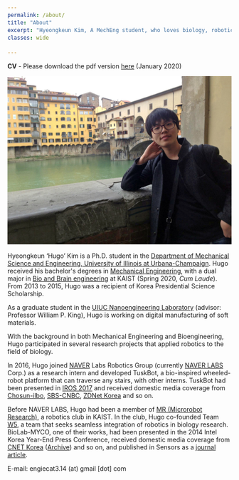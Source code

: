 ```yaml
---
permalink: /about/
title: "About"
excerpt: "Hyeongkeun Kim, A MechEng student, who loves biology, robotics, and merging them for the better."
classes: wide

---
```

**CV** - Please download the pdf version [here](/assets/CV2_HKim.pdf) (January 2020)

![times in florence](/assets/images/about_splash.jpg)

Hyeongkeun ‘Hugo’ Kim is a Ph.D. student in the [Department of Mechanical Science and Engineering, University of Illinois at Urbana-Champaign](https://mechse.illinois.edu/). Hugo received his bachelor's degrees in [Mechanical Engineering](http://me.kaist.ac.kr/eng/main/main.html), with a dual major in [Bio and Brain engineering](https://bioeng.kaist.ac.kr/) at KAIST (Spring 2020, *Cum Laude*). From 2013 to 2015, Hugo was a recipient of Korea Presidential Science Scholarship. 

As a graduate student in the [UIUC Nanoengineering Laboratory](https://kinglab.mechse.illinois.edu/) (advisor: Professor William P. King), Hugo is working on digital manufacturing of soft materials.

With the background in both Mechanical Engineering and Bioengineering, Hugo participated in several research projects that applied robotics to the field of biology. 

In 2016, Hugo joined [NAVER](https://www.navercorp.com/en/index.nhn) Labs Robotics Group (currently [NAVER LABS](https://www.naverlabs.com/en/) Corp.) as a research intern and developed TuskBot, a bio-inspired wheeled-robot platform that can traverse any stairs, with other interns. TuskBot had been presented in [IROS 2017](https://ieeexplore.ieee.org/document/8206614/) and received domestic media coverage from [Chosun-ilbo](http://biz.chosun.com/site/data/html_dir/2017/06/25/2017062501522.html), [SBS-CNBC](http://sbscnbc.sbs.co.kr/read.jsp?pmArticleId=10000878098), [ZDNet Korea](http://www.zdnet.co.kr/news/news_view.asp?artice_id=20171016113135) and so on.

Before NAVER LABS, Hugo had been a member of [MR (Microrobot Research)](https://mr.kaist.ac.kr), a robotics club in KAIST. In the club, Hugo co-founded Team [W5](https://mr.kaist.ac.kr/w5.html), a team that seeks seamless integration of robotics in biology research. BioLab-MYCO, one of their works, had been presented in the 2014 Intel Korea Year-End Press Conference, received domestic media coverage from [CNET Korea](https://www.cnet.co.kr/view/123762) ([Archive](http://web.archive.org/web/20150726172013/https://www.cnet.co.kr/view/123762)) and so on, and published in Sensors as a [journal article](https://doi.org/10.3390/s16060942). 

E-mail: engiecat3.14 (at) gmail [dot] com